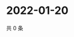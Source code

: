 # 2022-01-20

共 0 条

<!-- BEGIN WEIBO -->
<!-- 最后更新时间 Thu Jan 20 2022 14:10:42 GMT+0800 (China Standard Time) -->

<!-- END WEIBO -->
